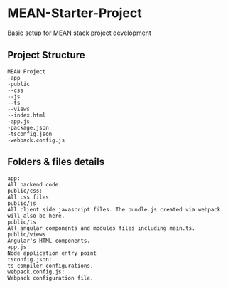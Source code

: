 # MEAN-Starter-Project
Basic setup for MEAN stack project development
## Project Structure
```
MEAN Project
-app
-public
--css
--js
--ts
--views
--index.html
-app.js
-package.json
-tsconfig.json
-webpack.config.js
```
## Folders & files details
```
app:
All backend code.
public/css:
All css files
public/js
All client side javascript files. The bundle.js created via webpack will also be here.
public/ts
All angular components and modules files including main.ts.
public/views
Angular's HTML components.
app.js:
Node application entry point
tsconfig.json:
ts compiler configurations.
webpack.config.js:
Webpack configuration file.
```
